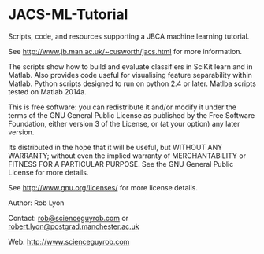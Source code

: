 # JACS-ML-Tutorial
Scripts, code, and resources supporting a JBCA machine learning tutorial.

See http://www.jb.man.ac.uk/~cusworth/jacs.html for more information.

The scripts show how to build and evaluate classifiers in SciKit learn and in Matlab.
Also provides code useful for visualising feature separability within Matlab. Python 
scripts designed to run on python 2.4 or later. Matlba scripts tested on Matlab 2014a.

This is free software: you can redistribute it and/or modify
it under the terms of the GNU General Public License as published by
the Free Software Foundation, either version 3 of the License, or
(at your option) any later version.

Its distributed in the hope that it will be useful,
but WITHOUT ANY WARRANTY; without even the implied warranty of
MERCHANTABILITY or FITNESS FOR A PARTICULAR PURPOSE.  See the
GNU General Public License for more details.

See <http://www.gnu.org/licenses/> for more license details.

Author:       Rob Lyon
 
Contact:    rob@scienceguyrob.com or robert.lyon@postgrad.manchester.ac.uk

Web:        http://www.scienceguyrob.com
